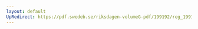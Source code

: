 ```yaml
---
layout: default
UpRedirect: https://pdf.swedeb.se/riksdagen-volumeG-pdf/199192/reg_199192/reg_199192_0440.pdf
---
```


